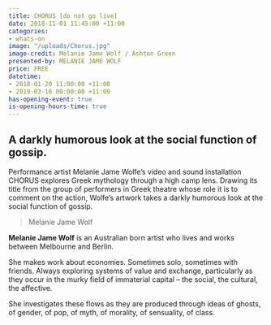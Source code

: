 ```yaml
---
title: CHORUS [do not go live]
date: 2018-11-01 11:45:00 +11:00
categories:
- whats-on
image: "/uploads/Chorus.jpg"
image-credit: Melanie Jame Wolf / Ashton Green
presented-by: MELANIE JAME WOLF
price: FREE
datetime:
- 2018-01-20 11:00:00 +11:00
- 2019-03-16 00:00:00 +11:00
has-opening-event: true
is-opening-hours-time: true
---
```


## **A darkly humorous look at the social function of gossip.** 

Performance artist Melanie Jame Wolfe’s video and sound installation CHORUS explores Greek mythology through a high camp lens. Drawing its title from the group of performers in Greek theatre whose role it is to comment on the action, Wolfe’s artwork takes a darkly humorous look at the social function of gossip. 

> Melanie Jame Wolf

**Melanie Jame Wolf** is an Australian born artist who lives and works between Melbourne and Berlin. 

She makes work about economies. Sometimes solo, sometimes with friends. Always exploring systems of value and exchange, particularly as they occur in the murky field of immaterial capital – the social, the cultural, the affective.

She investigates these flows as they are produced through ideas of ghosts, of gender, of pop, of myth, of morality, of sensuality, of class.